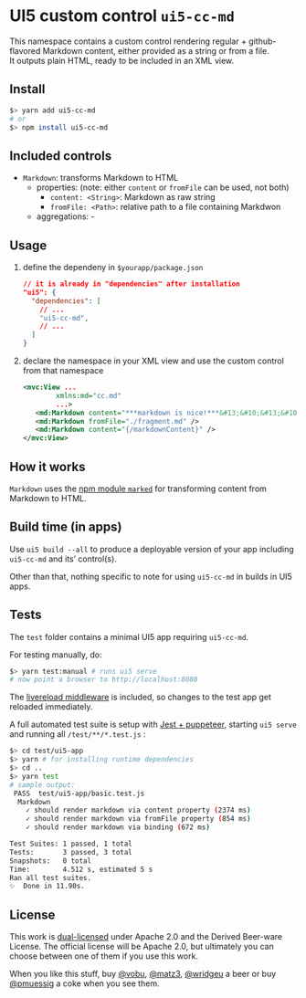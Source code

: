 # UI5 custom control `ui5-cc-md`

This namespace contains a custom control rendering regular + github-flavored Markdown content, either provided as a string or from a file.  
It outputs plain HTML, ready to be included in an XML view.

## Install

```bash
$> yarn add ui5-cc-md
# or
$> npm install ui5-cc-md
```

## Included controls

- `Markdown`: transforms Markdown to HTML
  - properties: (note: either `content` or `fromFile` can be used, not both)
    - `content: <String>`: Markdown as raw string
    - `fromFile: <Path>`: relative path to a file containing Markdwon
  - aggregations: -

## Usage

1. define the dependeny in `$yourapp/package.json`

   ```json
   // it is already in "dependencies" after installation
   "ui5": {
     "dependencies": [
       // ...
       "ui5-cc-md",
       // ...
     ]
   }
   ```

2. declare the namespace in your XML view and use the custom control from that namespace

   ```xml
   <mvc:View ... 
           xmlns:md="cc.md"
           ...>
      <md:Markdown content="***markdown is nice!***&#13;&#10;&#13;&#10;if only there wasn't the CR problem in XML view string" />
      <md:Markdown fromFile="./fragment.md" />
      <md:Markdown content="{/markdownContent}" />
   </mvc:View>
   ```

## How it works

`Markdown` uses the [npm module `marked`](https://marked.js.org) for transforming content from Markdown to HTML.

## Build time (in apps)

Use `ui5 build --all` to produce a deployable version of your app including `ui5-cc-md` and its’ control(s).

Other than that, nothing specific to note for using `ui5-cc-md` in builds in UI5 apps.

## Tests

The `test` folder contains a minimal UI5 app requiring `ui5-cc-md`. 

For testing manually, do:

```bash
$> yarn test:manual # runs ui5 serve
# now point a browser to http://localhost:8080
```

The [livereload middleware](https://github.com/petermuessig/ui5-ecosystem-showcase/tree/master/packages/ui5-middleware-livereload) is included, so changes to the test app get reloaded immediately.

A full automated test suite is setup with [Jest + puppeteer](https://jestjs.io/docs/en/puppeteer), starting `ui5 serve` and running all `/test/**/*.test.js` :

```bash
$> cd test/ui5-app
$> yarn # for installing runtime dependencies
$> cd ..
$> yarn test
# sample output:
 PASS  test/ui5-app/basic.test.js
  Markdown
    ✓ should render markdown via content property (2374 ms)
    ✓ should render markdown via fromFile property (854 ms)
    ✓ should render markdown via binding (672 ms)

Test Suites: 1 passed, 1 total
Tests:       3 passed, 3 total
Snapshots:   0 total
Time:        4.512 s, estimated 5 s
Ran all test suites.
✨  Done in 11.90s.
```

## License

This work is [dual-licensed](./LICENSE) under Apache 2.0 and the Derived Beer-ware License. The official license will be Apache 2.0, but ultimately you can choose between one of them if you use this work.

When you like this stuff, buy [@vobu](https://twitter.com/vobu),  [@matz3](https://twitter.com/matthiaso), [@wridgeu](https://twitter.com/wridgeu) a beer or buy [@pmuessig](https://twitter.com/pmuessig) a coke when you see them.